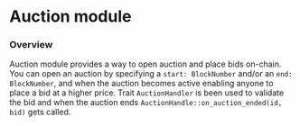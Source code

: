 # Auction module

### Overview

Auction module provides a way to open auction and place bids on-chain. You can open an auction by specifying a `start: BlockNumber` and/or an `end: BlockNumber`, and when the auction becomes active enabling anyone to place a bid at a higher price. Trait `AuctionHandler` is been used to validate the bid and when the auction ends `AuctionHandle::on_auction_ended(id, bid)` gets called.
